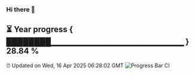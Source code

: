 ### Hi there 👋
⏳ Year progress { ████████▁▁▁▁▁▁▁▁▁▁▁▁▁▁▁▁▁▁▁▁▁▁ } 28.84 %
---
⏰ Updated on Wed, 16 Apr 2025 06:28:02 GMT
![Progress Bar CI](https://github.com/liununu/liununu/workflows/Progress%20Bar%20CI/badge.svg)
